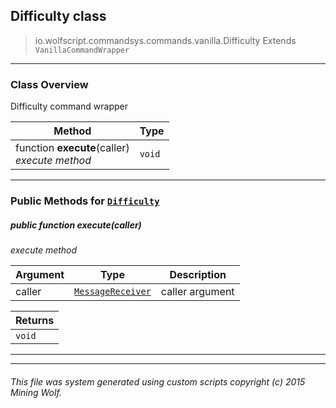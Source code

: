 ## Difficulty __class__

>io.wolfscript.commandsys.commands.vanilla.Difficulty
>Extends `VanillaCommandWrapper`

---

### Class Overview

Difficulty command wrapper

Method | Type   
--- | :--- 
 function __execute__(caller) <br> _execute method_ | `void`



---


### Public Methods for [`Difficulty`](Difficulty.md)

##### <a id='execute'></a>public  function __execute__(caller)

_execute method_

Argument | Type | Description  
--- | --- | --- 
caller | [`MessageReceiver`](../../../chat/MessageReceiver.md) | caller argument

Returns | 
--- | 
`void` |


---
---


###### This file was system generated using custom scripts copyright (c) 2015 Mining Wolf.
	

